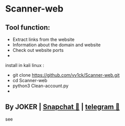 # Scanner-web

Tool function:
-
- Extract links from the website
- Information about the domain and website
- Check out website ports
-
install in kali linux :
- git clone https://github.com/vv1ck/Scanner-web.git
- cd Scanner-web
- python3 Clean-account.py
-
By JOKER | <a class="" href="https://www.snapchat.com/add/jokermr5oos4800?">Snapchat 👻</a> | <a class="" href="http://t.me/vv1ck">telegram 🔷</a>
-
see

